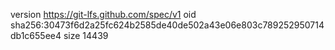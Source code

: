 version https://git-lfs.github.com/spec/v1
oid sha256:30473f6d2a25fc624b2585de40de502a43e06e803c789252950714db1c655ee4
size 14439

